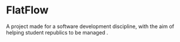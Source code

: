 # FlatFlow
A project made for a software development discipline,
with the aim of helping student republics to be managed .
